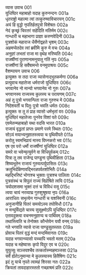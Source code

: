व्यास उवाच	001  
युधिष्ठिर महाबाहो यदाह कुरुनन्दनः	001a  
धृतराष्ट्रो महात्मा त्वां तत्कुरुष्वाविचारयन्	001c  
अयं हि वृद्धो नृपतिर्हतपुत्रो विशेषतः	002a  
नेदं कृच्छ्रं चिरतरं सहेदिति मतिर्मम	002c  
गान्धारी च महाभागा प्राज्ञा करुणवेदिनी	003a  
पुत्रशोकं महाराज धैर्येणोद्वहते भृशम्	003c  
अहमप्येतदेव त्वां ब्रवीमि कुरु मे वचः	004a  
अनुज्ञां लभतां राजा मा वृथेह मरिष्यति	004c  
राजर्षीणां पुराणानामनुयातु गतिं नृपः	005a  
राजर्षीणां हि सर्वेषामन्ते वनमुपाश्रयः	005c  
वैशम्पायन उवाच	006  
इत्युक्तः स तदा राजा व्यासेनाद्भुतकर्मणा	006a  
प्रत्युवाच महातेजा धर्मराजो युधिष्ठिरः	006c  
भगवानेव नो मान्यो भगवानेव नो गुरुः	007a  
भगवानस्य राज्यस्य कुलस्य च परायणम्	007c  
अहं तु पुत्रो भगवान्पिता राजा गुरुश्च मे	008a  
निदेशवर्ती च पितुः पुत्रो भवति धर्मतः	008c  
इत्युक्तः स तु तं प्राह व्यासो धर्मभृतां वरः	009a  
युधिष्ठिरं महातेजाः पुनरेव विशां पते	009c  
एवमेतन्महाबाहो यथा वदसि भारत	010a  
राजायं वृद्धतां प्राप्तः प्रमाणे परमे स्थितः	010c  
सोऽयं मयाभ्यनुज्ञातस्त्वया च पृथिवीपते	011a  
करोतु स्वमभिप्रायं मास्य विघ्नकरो भव	011c  
एष एव परो धर्मो राजर्षीणां युधिष्ठिर	012a  
समरे वा भवेन्मृत्युर्वने वा विधिपूर्वकम्	012c  
पित्रा तु तव राजेन्द्र पाण्डुना पृथिवीक्षिता	013a  
शिष्यभूतेन राजायं गुरुवत्पर्युपासितः	013c  
क्रतुभिर्दक्षिणावद्भिरन्नपर्वतशोभितैः	014a  
महद्भिरिष्टं भोगाश्च भुक्ताः पुत्राश्च पालिताः	014c  
पुत्रसंस्थं च विपुलं राज्यं विप्रोषिते त्वयि	015a  
त्रयोदशसमा भुक्तं दत्तं च विविधं वसु	015c  
त्वया चायं नरव्याघ्र गुरुशुश्रूषया नृपः	016a  
आराधितः सभृत्येन गान्धारी च यशस्विनी	016c  
अनुजानीहि पितरं समयोऽस्य तपोविधौ	017a  
न मन्युर्विद्यते चास्य सुसूक्ष्मोऽपि युधिष्ठिर	017c  
एतावदुक्त्वा वचनमनुज्ञाप्य च पार्थिवम्	018a  
तथास्त्विति च तेनोक्तः कौन्तेयेन ययौ वनम्	018c  
गते भगवति व्यासे राजा पाण्डुसुतस्ततः	019a  
प्रोवाच पितरं वृद्धं मन्दं मन्दमिवानतः	019c  
यदाह भगवान्व्यासो यच्चापि भवतो मतम्	020a  
यदाह च महेष्वासः कृपो विदुर एव च	020c  
युयुत्सुः सञ्जयश्चैव तत्कर्तास्म्यहमञ्जसा	021a  
सर्वे ह्येतेऽनुमान्या मे कुलस्यास्य हितैषिणः	021c  
इदं तु याचे नृपते त्वामहं शिरसा नतः	022a  
क्रियतां तावदाहारस्ततो गच्छाश्रमं प्रति	022c  
